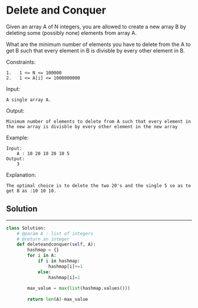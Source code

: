 <h1>Delete and Conquer</h1>

<p>
Given an array A of N integers, you are allowed to create a new array B by deleting some (possibly none) elements from array A.

What are the minimum number of elements you have to delete from the A to get B such that every element in B is divisble by every other element in B.

Constraints:

    1.   1 <= N <= 100000
    2.   1 <= A[i] <= 1000000000
Input:

    A single array A.

Output:

    Minimum number of elements to delete from A such that every element in the new array is divisble by every other element in the new array

Example:

    Input:
        A : 10 20 10 20 10 5
    Output:
        3
Explanation:

    The optimal choice is to delete the two 20's and the single 5 so as to get B as :10 10 10.
</p>

<h2>Solution</h2>

***

```python
class Solution:
    # @param A : list of integers
    # @return an integer
    def deleteandconquer(self, A):
        hashmap = {}
        for i in A:
            if i in hashmap:
                hashmap[i]+=1
            else:
                hashmap[i]=1
        
        max_value = max(list(hashmap.values()))
        
        return len(A)-max_value
```